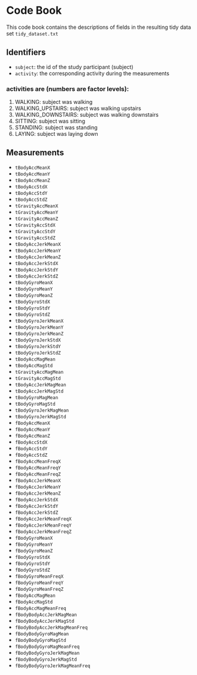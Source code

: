 # Code Book
This code book contains the descriptions of fields in the resulting tidy data set `tidy_dataset.txt`

## Identifiers
*  `subject`: the id of the study participant (subject)
*  `activity`: the corresponding activity during the measurements 

### activities are (numbers are factor levels):
1. WALKING: subject was walking
2. WALKING_UPSTAIRS: subject was walking upstairs
3. WALKING_DOWNSTAIRS: subject was walking downstairs
4. SITTING: subject was sitting
5. STANDING: subject was standing
6. LAYING: subject was laying down

## Measurements
*  `tBodyAccMeanX`
*  `tBodyAccMeanY`
*  `tBodyAccMeanZ`
*  `tBodyAccStdX`
*  `tBodyAccStdY`
*  `tBodyAccStdZ`
*  `tGravityAccMeanX`
*  `tGravityAccMeanY`
*  `tGravityAccMeanZ`
*  `tGravityAccStdX`
*  `tGravityAccStdY`
*  `tGravityAccStdZ`
*  `tBodyAccJerkMeanX`
*  `tBodyAccJerkMeanY`
*  `tBodyAccJerkMeanZ`
*  `tBodyAccJerkStdX`
*  `tBodyAccJerkStdY`
*  `tBodyAccJerkStdZ`
*  `tBodyGyroMeanX`
*  `tBodyGyroMeanY`
*  `tBodyGyroMeanZ`
*  `tBodyGyroStdX`
*  `tBodyGyroStdY`
*  `tBodyGyroStdZ`
*  `tBodyGyroJerkMeanX`
*  `tBodyGyroJerkMeanY`
*  `tBodyGyroJerkMeanZ`
*  `tBodyGyroJerkStdX`
*  `tBodyGyroJerkStdY`
*  `tBodyGyroJerkStdZ`
*  `tBodyAccMagMean`
*  `tBodyAccMagStd`
*  `tGravityAccMagMean`
*  `tGravityAccMagStd`
*  `tBodyAccJerkMagMean`
*  `tBodyAccJerkMagStd`
*  `tBodyGyroMagMean`
*  `tBodyGyroMagStd`
*  `tBodyGyroJerkMagMean`
*  `tBodyGyroJerkMagStd`
*  `fBodyAccMeanX`
*  `fBodyAccMeanY`
*  `fBodyAccMeanZ`
*  `fBodyAccStdX`
*  `fBodyAccStdY`
*  `fBodyAccStdZ`
*  `fBodyAccMeanFreqX`
*  `fBodyAccMeanFreqY`
*  `fBodyAccMeanFreqZ`
*  `fBodyAccJerkMeanX`
*  `fBodyAccJerkMeanY`
*  `fBodyAccJerkMeanZ`
*  `fBodyAccJerkStdX`
*  `fBodyAccJerkStdY`
*  `fBodyAccJerkStdZ`
*  `fBodyAccJerkMeanFreqX`
*  `fBodyAccJerkMeanFreqY`
*  `fBodyAccJerkMeanFreqZ`
*  `fBodyGyroMeanX`
*  `fBodyGyroMeanY`
*  `fBodyGyroMeanZ`
*  `fBodyGyroStdX`
*  `fBodyGyroStdY`
*  `fBodyGyroStdZ`
*  `fBodyGyroMeanFreqX`
*  `fBodyGyroMeanFreqY`
*  `fBodyGyroMeanFreqZ`
*  `fBodyAccMagMean`
*  `fBodyAccMagStd`
*  `fBodyAccMagMeanFreq`
*  `fBodyBodyAccJerkMagMean`
*  `fBodyBodyAccJerkMagStd`
*  `fBodyBodyAccJerkMagMeanFreq`
*  `fBodyBodyGyroMagMean`
*  `fBodyBodyGyroMagStd`
*  `fBodyBodyGyroMagMeanFreq`
*  `fBodyBodyGyroJerkMagMean`
*  `fBodyBodyGyroJerkMagStd`
*  `fBodyBodyGyroJerkMagMeanFreq`
